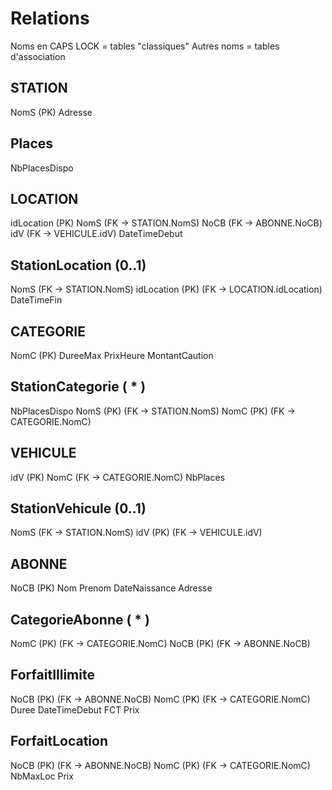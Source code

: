 Relations
=========

Noms en CAPS LOCK = tables "classiques"
Autres noms = tables d'association

STATION
-------
NomS (PK)
Adresse

Places
------
NbPlacesDispo

LOCATION
--------
idLocation (PK)
NomS (FK -> STATION.NomS)
NoCB (FK -> ABONNE.NoCB)
idV (FK -> VEHICULE.idV)
DateTimeDebut

StationLocation (0..1)
---------------
NomS (FK -> STATION.NomS)
idLocation (PK) (FK -> LOCATION.idLocation)
DateTimeFin

CATEGORIE
---------
NomC (PK)
DureeMax
PrixHeure
MontantCaution

StationCategorie ( * )
----------------
NbPlacesDispo
NomS (PK) (FK -> STATION.NomS)
NomC (PK) (FK -> CATEGORIE.NomC)

VEHICULE
--------
idV	(PK)
NomC (FK -> CATEGORIE.NomC)
NbPlaces

StationVehicule (0..1)
---------------
NomS (FK -> STATION.NomS)
idV (PK) (FK -> VEHICULE.idV)

ABONNE
------
NoCB (PK)
Nom
Prenom
DateNaissance
Adresse

CategorieAbonne ( * )
---------------
NomC (PK) (FK -> CATEGORIE.NomC)
NoCB (PK) (FK -> ABONNE.NoCB)

ForfaitIllimite
---------------
NoCB (PK) (FK -> ABONNE.NoCB)
NomC (PK) (FK -> CATEGORIE.NomC)
Duree
DateTimeDebut
FCT
Prix

ForfaitLocation
---------------
NoCB (PK) (FK -> ABONNE.NoCB)
NomC (PK) (FK -> CATEGORIE.NomC)
NbMaxLoc
Prix

